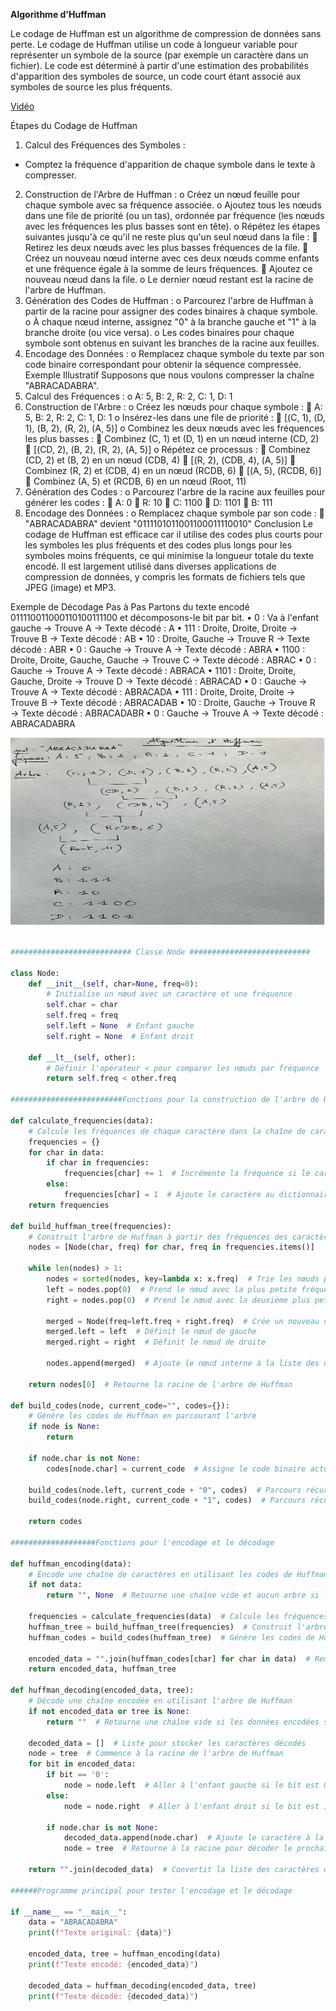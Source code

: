 **Algorithme d'Huffman**


Le codage de Huffman est un algorithme de compression de données sans perte. Le codage de Huffman utilise un code à longueur variable pour représenter un symbole de la source (par exemple un caractère dans un fichier). Le code est déterminé à partir d'une estimation des probabilités d'apparition des symboles de source, un code court étant associé aux symboles de source les plus fréquents. 

[Vidéo](https://www.youtube.com/watch?v=JsTptu56GM8&t=346s)

Étapes du Codage de Huffman
1.	Calcul des Fréquences des Symboles :
-	Comptez la fréquence d'apparition de chaque symbole dans le texte à compresser.
2.	Construction de l'Arbre de Huffman :
o	Créez un nœud feuille pour chaque symbole avec sa fréquence associée.
o	Ajoutez tous les nœuds dans une file de priorité (ou un tas), ordonnée par fréquence (les nœuds avec les fréquences les plus basses sont en tête).
o	Répétez les étapes suivantes jusqu'à ce qu'il ne reste plus qu'un seul nœud dans la file :
	Retirez les deux nœuds avec les plus basses fréquences de la file.
	Créez un nouveau nœud interne avec ces deux nœuds comme enfants et une fréquence égale à la somme de leurs fréquences.
	Ajoutez ce nouveau nœud dans la file.
o	Le dernier nœud restant est la racine de l'arbre de Huffman.
3.	Génération des Codes de Huffman :
o	Parcourez l'arbre de Huffman à partir de la racine pour assigner des codes binaires à chaque symbole.
o	À chaque nœud interne, assignez "0" à la branche gauche et "1" à la branche droite (ou vice versa).
o	Les codes binaires pour chaque symbole sont obtenus en suivant les branches de la racine aux feuilles.
4.	Encodage des Données :
o	Remplacez chaque symbole du texte par son code binaire correspondant pour obtenir la séquence compressée.
Exemple Illustratif
Supposons que nous voulons compresser la chaîne "ABRACADABRA".
1.	Calcul des Fréquences :
o	A: 5, B: 2, R: 2, C: 1, D: 1
2.	Construction de l'Arbre :
o	Créez les nœuds pour chaque symbole :
	A: 5, B: 2, R: 2, C: 1, D: 1
o	Insérez-les dans une file de priorité :
	[(C, 1), (D, 1), (B, 2), (R, 2), (A, 5)]
o	Combinez les deux nœuds avec les fréquences les plus basses :
	Combinez (C, 1) et (D, 1) en un nœud interne (CD, 2)
	[(CD, 2), (B, 2), (R, 2), (A, 5)]
o	Répétez ce processus :
	Combinez (CD, 2) et (B, 2) en un nœud (CDB, 4)
	[(R, 2), (CDB, 4), (A, 5)]
	Combinez (R, 2) et (CDB, 4) en un nœud (RCDB, 6)
	[(A, 5), (RCDB, 6)]
	Combinez (A, 5) et (RCDB, 6) en un nœud (Root, 11)
3.	Génération des Codes :
o	Parcourez l'arbre de la racine aux feuilles pour générer les codes :
	A: 0
	R: 10
	C: 1100
	D: 1101
	B: 111
4.	Encodage des Données :
o	Remplacez chaque symbole par son code :
	"ABRACADABRA" devient "0111101011001100011110010"
Conclusion
Le codage de Huffman est efficace car il utilise des codes plus courts pour les symboles les plus fréquents et des codes plus longs pour les symboles moins fréquents, ce qui minimise la longueur totale du texte encodé. Il est largement utilisé dans diverses applications de compression de données, y compris les formats de fichiers tels que JPEG (image) et MP3.
 
Exemple de Décodage Pas à Pas
Partons du texte encodé 011110011000110100111100 et décomposons-le bit par bit.
•	0 : Va à l'enfant gauche → Trouve A → Texte décodé : A
•	111 : Droite, Droite, Droite → Trouve B → Texte décodé : AB
•	10 : Droite, Gauche → Trouve R → Texte décodé : ABR
•	0 : Gauche → Trouve A → Texte décodé : ABRA
•	1100 : Droite, Droite, Gauche, Gauche → Trouve C → Texte décodé : ABRAC
•	0 : Gauche → Trouve A → Texte décodé : ABRACA
•	1101 : Droite, Droite, Gauche, Droite → Trouve D → Texte décodé : ABRACAD
•	0 : Gauche → Trouve A → Texte décodé : ABRACADA
•	111 : Droite, Droite, Droite → Trouve B → Texte décodé : ABRACADAB
•	10 : Droite, Gauche → Trouve R → Texte décodé : ABRACADABR
•	0 : Gauche → Trouve A → Texte décodé : ABRACADABRA


<img width="600" height="300" src="assets/Huffman.jpg">


```Python

########################### Classe Node ###########################

class Node:
    def __init__(self, char=None, freq=0):
        # Initialise un nœud avec un caractère et une fréquence
        self.char = char
        self.freq = freq
        self.left = None  # Enfant gauche
        self.right = None  # Enfant droit

    def __lt__(self, other):
        # Définir l'opérateur < pour comparer les nœuds par fréquence
        return self.freq < other.freq

#########################Fonctions pour la construction de l'arbre de Huffman et les codes#######

def calculate_frequencies(data):
    # Calcule les fréquences de chaque caractère dans la chaîne de caractères donnée
    frequencies = {}
    for char in data:
        if char in frequencies:
            frequencies[char] += 1  # Incrémente la fréquence si le caractère est déjà dans le dictionnaire
        else:
            frequencies[char] = 1  # Ajoute le caractère au dictionnaire avec une fréquence de 1
    return frequencies

def build_huffman_tree(frequencies):
    # Construit l'arbre de Huffman à partir des fréquences des caractères
    nodes = [Node(char, freq) for char, freq in frequencies.items()]
    
    while len(nodes) > 1:
        nodes = sorted(nodes, key=lambda x: x.freq)  # Trie les nœuds par fréquence
        left = nodes.pop(0)  # Prend le nœud avec la plus petite fréquence
        right = nodes.pop(0)  # Prend le nœud avec la deuxième plus petite fréquence
        
        merged = Node(freq=left.freq + right.freq)  # Crée un nouveau nœud interne avec la somme des fréquences
        merged.left = left  # Définit le nœud de gauche
        merged.right = right  # Définit le nœud de droite
        
        nodes.append(merged)  # Ajoute le nœud interne à la liste des nœuds
    
    return nodes[0]  # Retourne la racine de l'arbre de Huffman

def build_codes(node, current_code="", codes={}):
    # Génère les codes de Huffman en parcourant l'arbre
    if node is None:
        return

    if node.char is not None:
        codes[node.char] = current_code  # Assigne le code binaire actuel au caractère

    build_codes(node.left, current_code + "0", codes)  # Parcours récursif pour l'enfant gauche
    build_codes(node.right, current_code + "1", codes)  # Parcours récursif pour l'enfant droit

    return codes

###################Fonctions pour l'encodage et le décodage

def huffman_encoding(data):
    # Encode une chaîne de caractères en utilisant les codes de Huffman
    if not data:
        return "", None  # Retourne une chaîne vide et aucun arbre si les données sont vides

    frequencies = calculate_frequencies(data)  # Calcule les fréquences des caractères
    huffman_tree = build_huffman_tree(frequencies)  # Construit l'arbre de Huffman
    huffman_codes = build_codes(huffman_tree)  # Génère les codes de Huffman

    encoded_data = "".join(huffman_codes[char] for char in data)  # Remplace chaque caractère par son code binaire
    return encoded_data, huffman_tree

def huffman_decoding(encoded_data, tree):
    # Décode une chaîne encodée en utilisant l'arbre de Huffman
    if not encoded_data or tree is None:
        return ""  # Retourne une chaîne vide si les données encodées sont vides ou s'il n'y a pas d'arbre

    decoded_data = []  # Liste pour stocker les caractères décodés
    node = tree  # Commence à la racine de l'arbre de Huffman
    for bit in encoded_data:
        if bit == '0':
            node = node.left  # Aller à l'enfant gauche si le bit est 0
        else:
            node = node.right  # Aller à l'enfant droit si le bit est 1

        if node.char is not None:
            decoded_data.append(node.char)  # Ajoute le caractère à la liste si un nœud feuille est atteint
            node = tree  # Retourne à la racine pour décoder le prochain caractère

    return "".join(decoded_data)  # Convertit la liste des caractères en chaîne et la retourne

######Programme principal pour tester l'encodage et le décodage

if __name__ == "__main__":
    data = "ABRACADABRA"
    print(f"Texte original: {data}")

    encoded_data, tree = huffman_encoding(data)
    print(f"Texte encodé: {encoded_data}")

    decoded_data = huffman_decoding(encoded_data, tree)
    print(f"Texte décodé: {decoded_data}")


```

